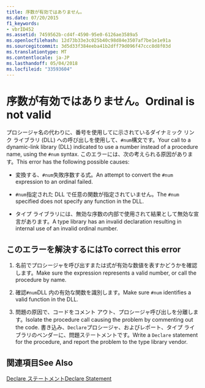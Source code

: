 ```yaml
---
title: 序数が有効ではありません。
ms.date: 07/20/2015
f1_keywords:
- vbrID452
ms.assetid: 7459562b-cd4f-4590-95e0-6126ae3589a5
ms.openlocfilehash: 12d73b33e3c025b40c98d84e3507af7be1e1e91a
ms.sourcegitcommit: 3d5d33f384eeba41b2dff79d096f47ccc8d8f03d
ms.translationtype: MT
ms.contentlocale: ja-JP
ms.lasthandoff: 05/04/2018
ms.locfileid: "33593604"
---
```

# <a name="ordinal-is-not-valid"></a><span data-ttu-id="865ce-102">序数が有効ではありません。</span><span class="sxs-lookup"><span data-stu-id="865ce-102">Ordinal is not valid</span></span>
<span data-ttu-id="865ce-103">プロシージャ名の代わりに、番号を使用してに示されているダイナミック リンク ライブラリ (DLL) への呼び出しを使用して、`#num`構文です。</span><span class="sxs-lookup"><span data-stu-id="865ce-103">Your call to a dynamic-link library (DLL) indicated to use a number instead of a procedure name, using the `#num` syntax.</span></span> <span data-ttu-id="865ce-104">このエラーには、次の考えられる原因があります。</span><span class="sxs-lookup"><span data-stu-id="865ce-104">This error has the following possible causes:</span></span>  
  
-   <span data-ttu-id="865ce-105">変換する、`#num`失敗序数する式。</span><span class="sxs-lookup"><span data-stu-id="865ce-105">An attempt to convert the `#num` expression to an ordinal failed.</span></span>  
  
-   <span data-ttu-id="865ce-106">`#num`指定された DLL で任意の関数が指定されていません。</span><span class="sxs-lookup"><span data-stu-id="865ce-106">The `#num` specified does not specify any function in the DLL.</span></span>  
  
-   <span data-ttu-id="865ce-107">タイプ ライブラリには、無効な序数の内部で使用されて結果として無効な宣言があります。</span><span class="sxs-lookup"><span data-stu-id="865ce-107">A type library has an invalid declaration resulting in internal use of an invalid ordinal number.</span></span>  
  
## <a name="to-correct-this-error"></a><span data-ttu-id="865ce-108">このエラーを解決するには</span><span class="sxs-lookup"><span data-stu-id="865ce-108">To correct this error</span></span>  
  
1.  <span data-ttu-id="865ce-109">名前でプロシージャを呼び出すまたは式が有効な数値を表すかどうかを確認します。</span><span class="sxs-lookup"><span data-stu-id="865ce-109">Make sure the expression represents a valid number, or call the procedure by name.</span></span>  
  
2.  <span data-ttu-id="865ce-110">確認`#num`DLL 内の有効な関数を識別します。</span><span class="sxs-lookup"><span data-stu-id="865ce-110">Make sure `#num` identifies a valid function in the DLL.</span></span>  
  
3.  <span data-ttu-id="865ce-111">問題の原因で、コードをコメント アウト、プロシージャ呼び出しを分離します。</span><span class="sxs-lookup"><span data-stu-id="865ce-111">Isolate the procedure call causing the problem by commenting out the code.</span></span> <span data-ttu-id="865ce-112">書き込み、`Declare`プロシージャ、およびレポート、タイプ ライブラリのベンダーに、問題ステートメントです。</span><span class="sxs-lookup"><span data-stu-id="865ce-112">Write a `Declare` statement for the procedure, and report the problem to the type library vendor.</span></span>  
  
## <a name="see-also"></a><span data-ttu-id="865ce-113">関連項目</span><span class="sxs-lookup"><span data-stu-id="865ce-113">See Also</span></span>  
 [<span data-ttu-id="865ce-114">Declare ステートメント</span><span class="sxs-lookup"><span data-stu-id="865ce-114">Declare Statement</span></span>](../../../visual-basic/language-reference/statements/declare-statement.md)
